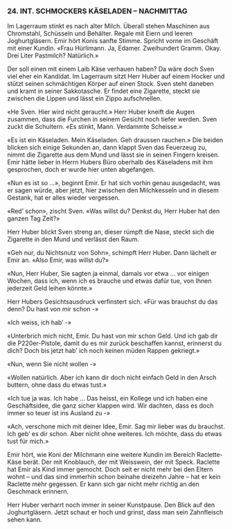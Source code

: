 ### 24. INT. SCHMOCKERS KÄSELADEN – NACHMITTAG

Im Lagerraum stinkt es nach alter Milch. Überall stehen Maschinen aus Chromstahl, Schüsseln und Behälter. Regale mit Eiern und leeren Joghurtgläsern. Emir hört Konis sanfte Stimme. Spricht vorne im Geschäft mit einer Kundin. «Frau Hürlimann. Ja, Edamer. Zweihundert Gramm. Okay. Drei Liter Pastmilch? Natürlich.»

Der soll einen mit einem Laib Käse verhauen haben? Da wäre doch Sven viel eher ein Kandidat. Im Lagerraum sitzt Herr Huber auf einem Hocker und stützt seinen schmächtigen Körper auf einen Stock. Sven steht daneben und kramt in seiner Sakkotasche. Er findet eine Zigarette, steckt sie zwischen die Lippen und lässt ein Zippo aufschnellen.

«He Sven. Hier wird nicht geraucht.» Herr Huber kneift die Augen zusammen, dass die Furchen in seinem Gesicht noch tiefer werden. Sven zuckt die Schultern. «Es stinkt, Mann. Verdammte Scheisse.»

«Es ist ein Käseladen. Mein Käseladen. Geh draussen rauchen.» Die beiden blicken sich einige Sekunden an, dann klappt Sven das Feuerzeug zu, nimmt die Zigarette aus dem Mund und lässt sie in seinen Fingern kreisen. Emir hätte lieber in Herrn Hubers Büro oberhalb des Käseladens mit ihm gesprochen, doch er wurde hier unten abgefangen.

«Nun es ist so ...», beginnt Emir. Er hat sich vorhin genau ausgedacht, was er sagen würde, aber jetzt, hier zwischen den Milchkesseln und in diesem Gestank, hat er alles wieder vergessen.

«Red’ schon», zischt Sven. «Was willst du? Denkst du, Herr Huber hat den ganzen Tag Zeit?»

Herr Huber blickt Sven streng an, dieser rümpft die Nase, steckt sich die Zigarette in den Mund und verlässt den Raum.

«Geh nur, du Nichtsnutz von Sohn», schimpft Herr Huber. Dann lächelt er Emir an. «Also Emir, was willst du?»

«Nun, Herr Huber, Sie sagten ja einmal, damals vor etwa ... vor einigen Wochen, dass ich, wenn ich es brauche und etwas dafür tue, von Ihnen jederzeit Geld leihen könnte.»

Herr Hubers Gesichtsausdruck verfinstert sich. «Für was brauchst du das denn? Du hast von mir schon -»

«Ich weiss, ich hab’ -»

«Unterbrich mich nicht, Emir. Du hast von mir schon Geld. Und ich gab dir die P220er-Pistole, damit du es mir zurück beschaffen kannst, erinnerst du dich? Doch bis jetzt hab’ ich noch keinen müden Rappen gekriegt.»

«Nun, wenn Sie nicht wollen -»

«Wollen natürlich. Aber ich kann dir doch nicht einfach Geld in den Arsch buttern, ohne dass du etwas tust.»

«Ich tue ja was. Ich habe ... Das heisst, ein Kollege und ich haben eine Geschäftsidee, die ganz sicher klappen wird. Wir dachten, dass es doch immer so teuer ist ins Ausland zu -»

«Ach, verschone mich mit deiner Idee, Emir. Sag mir lieber was du brauchst. Ich geb’ es dir schon. Aber nicht ohne weiteres. Ich möchte, dass du etwas tust für mich.»

Emir hört, wie Koni der Milchmann eine weitere Kundin im Bereich Raclette-Käse berät. Der mit Knoblauch, der mit Weisswein, der mit Speck. Raclette hat Emir als Kind immer gemocht. Doch seit er nicht mehr bei den Eltern wohnt – und das sind immerhin schon beinahe dreizehn Jahre – hat er kein Raclette mehr gegessen. Er kann sich gar nicht mehr richtig an den Geschmack erinnern.

Herr Huber verharrt noch immer in seiner Kunstpause. Den Blick auf den Joghurtgläsern. Jetzt schaut er hoch und grinst, dass man sein Zahnfleisch sehen kann.
